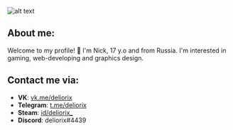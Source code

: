 ![alt text][banner]

[banner]: https://i.imgur.com/VWuvFrt.jpg "banner"

## About me:
Welcome to my profile! 👋 I'm Nick, 17 y.o and from Russia. I'm interested in gaming, web-developing and graphics design.

## Contact me via:
* **VK**: [vk.me/deliorix](https://vk.me/deliorix "vk.me/deliorix")
* **Telegram**: [t.me/deliorix](https://t.me/deliorix "t.me/deliorix")
* **Steam**: [id/deliorix_](https://steamcommunity.com/profiles/76561199159080157 "id/deliorix_")
* **Discord**: deliorix#4439
